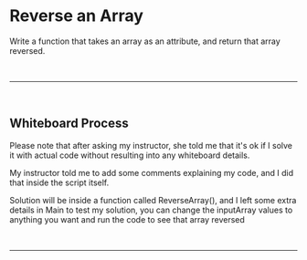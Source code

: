# Reverse an Array

Write a function that takes an array as an attribute, and return that array reversed.

<br><hr><br>
## Whiteboard Process

Please note that after asking my instructor, she told me that it's ok if I solve it with actual code without resulting into any whiteboard details.

My instructor told me to add some comments explaining my code, and I did that inside the script itself.

Solution will be inside a function called ReverseArray(), and I left some extra details in Main to test my solution, you can change the inputArray values to anything you want and run the code to see that array reversed


<br><hr><br>